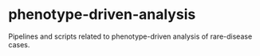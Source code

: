 # phenotype-driven-analysis
Pipelines and scripts related to phenotype-driven analysis of rare-disease cases.
